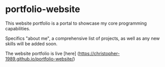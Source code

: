 # portfolio-website

This website portfolio is a portal to showcase my core programming capabilities.

Specifics "about me", a comprehensive list of projects, as well as any new skills will be added soon.

The website portfolio is live [here] (https://christopher-1989.github.io/portfolio-website/)
